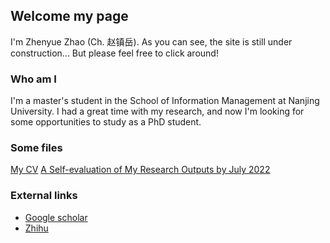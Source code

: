 ## Welcome my page
I'm Zhenyue Zhao (Ch. 赵镇岳). As you can see, the site is still under construction...
But please feel free to click around!

### Who am I

I'm a master's student in the School of Information Management at Nanjing University. I had a great time with my research, and now I'm looking for some opportunities to study as a PhD student. 

### Some files

[My CV](/assets/CV_Zhao.pdf)
[A Self-evaluation of My Research Outputs by July 2022](/evl.pdf)

### External links

- [Google scholar](https://scholar.google.com/citations?user=9jOy3v4AAAAJ&hl=en)
- [Zhihu](https://www.zhihu.com/people/zhao-zhen-yue-37)
